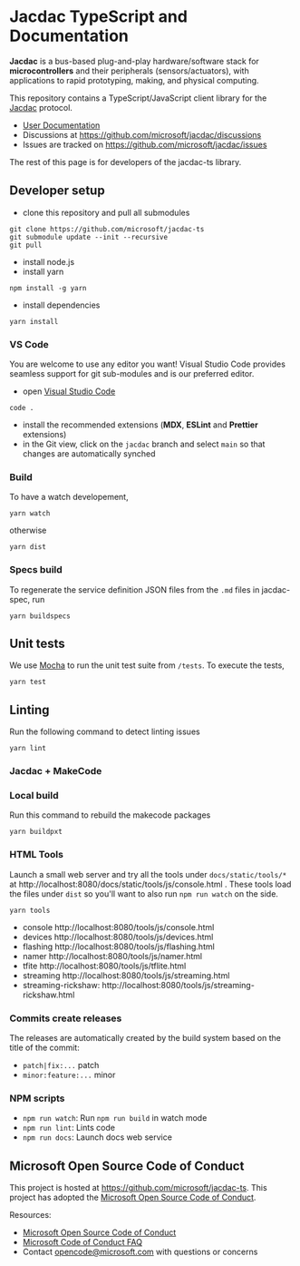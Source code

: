 # Jacdac TypeScript and Documentation

**Jacdac** is a bus-based plug-and-play hardware/software stack 
for **microcontrollers** and their peripherals (sensors/actuators), 
with applications to rapid prototyping, making, and physical computing. 

This repository contains a TypeScript/JavaScript client library for the [Jacdac](https://aka.ms/jacdac) protocol.

* [User Documentation](https://aka.ms/jacdac/)
* Discussions at https://github.com/microsoft/jacdac/discussions
* Issues are tracked on https://github.com/microsoft/jacdac/issues

The rest of this page is for developers of the jacdac-ts library.

## Developer setup

* clone this repository and pull all submodules
```
git clone https://github.com/microsoft/jacdac-ts
git submodule update --init --recursive
git pull
```
* install node.js
* install yarn
```
npm install -g yarn
```
* install dependencies
```
yarn install
```

### VS Code

You are welcome to use any editor you want! Visual Studio Code
provides seamless support for git sub-modules and is our preferred editor.

* open [Visual Studio Code](https://code.visualstudio.com/)
```
code .
```
* install the recommended extensions (**MDX**, **ESLint** and **Prettier** extensions)
* in the Git view, click on the ``jacdac`` branch and select ``main`` so that changes are automatically synched

### Build

To have a watch developement,

```
yarn watch
```

otherwise

```
yarn dist
```

### Specs build

To regenerate the service definition JSON files from the ``.md`` files in jacdac-spec,
run

```
yarn buildspecs
```

## Unit tests

We use [Mocha](https://mochajs.org/) to run the unit test suite from ``/tests``. To execute the tests,

```
yarn test
```

## Linting

Run the following command to detect linting issues

```
yarn lint
```

### Jacdac + MakeCode

### Local build

Run this command to rebuild the makecode packages

```
yarn buildpxt
```

### HTML Tools

Launch a small web server and 
try all the tools under ``docs/static/tools/*`` at http://localhost:8080/docs/static/tools/js/console.html . These tools load the files under ``dist`` so you'll want 
to also run ``npm run watch`` on the side.

```
yarn tools
```

* console http://localhost:8080/tools/js/console.html
* devices http://localhost:8080/tools/js/devices.html
* flashing http://localhost:8080/tools/js/flashing.html
* namer http://localhost:8080/tools/js/namer.html
* tfite http://localhost:8080/tools/js/tflite.html
* streaming http://localhost:8080/tools/js/streaming.html
* streaming-rickshaw: http://localhost:8080/tools/js/streaming-rickshaw.html

### Commits create releases

The releases are automatically created by the build system based on the title of the commit:

* ``patch|fix:...``  patch
* ``minor:feature:...`` minor

### NPM scripts

 - `npm run watch`: Run `npm run build` in watch mode
 - `npm run lint`: Lints code
 - `npm run docs`: Launch docs web service

## Microsoft Open Source Code of Conduct

This project is hosted at https://github.com/microsoft/jacdac-ts. 
This project has adopted the 
[Microsoft Open Source Code of Conduct](https://opensource.microsoft.com/codeofconduct/).

Resources:

- [Microsoft Open Source Code of Conduct](https://opensource.microsoft.com/codeofconduct/)
- [Microsoft Code of Conduct FAQ](https://opensource.microsoft.com/codeofconduct/faq/)
- Contact [opencode@microsoft.com](mailto:opencode@microsoft.com) with questions or concerns
